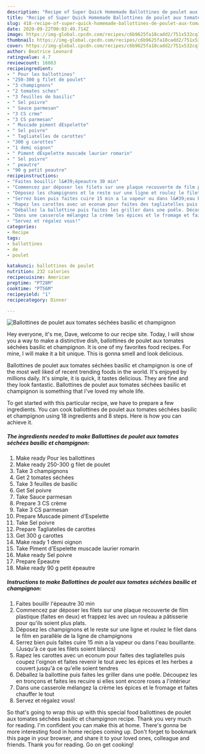 ```yaml
---
description: "Recipe of Super Quick Homemade Ballottines de poulet aux tomates séchées basilic et champignon"
title: "Recipe of Super Quick Homemade Ballottines de poulet aux tomates séchées basilic et champignon"
slug: 418-recipe-of-super-quick-homemade-ballottines-de-poulet-aux-tomates-sechees-basilic-et-champignon
date: 2020-09-22T00:03:49.714Z
image: https://img-global.cpcdn.com/recipes/c6b9625fa18cadd2/751x532cq70/ballottines-de-poulet-aux-tomates-sechees-basilic-et-champignon-photo-principale-de-la-recette.jpg
thumbnail: https://img-global.cpcdn.com/recipes/c6b9625fa18cadd2/751x532cq70/ballottines-de-poulet-aux-tomates-sechees-basilic-et-champignon-photo-principale-de-la-recette.jpg
cover: https://img-global.cpcdn.com/recipes/c6b9625fa18cadd2/751x532cq70/ballottines-de-poulet-aux-tomates-sechees-basilic-et-champignon-photo-principale-de-la-recette.jpg
author: Beatrice Leonard
ratingvalue: 4.7
reviewcount: 16663
recipeingredient:
- " Pour les ballottines"
- "250-300 g filet de poulet"
- "3 champignons"
- "2 tomates sches"
- "3 feuilles de basilic"
- " Sel poivre"
- " Sauce parmesan"
- "3 CS crme"
- "3 CS parmesan"
- " Muscade piment dEspelette"
- " Sel poivre"
- " Tagliatelles de carottes"
- "300 g carottes"
- "1 demi oignon"
- " Piment dEspelette muscade laurier romarin"
- " Sel poivre"
- " peautre"
- "90 g petit peautre"
recipeinstructions:
- "Faites bouillir l&#39;épeautre 30 min"
- "Commencez par déposer les filets sur une plaque recouverte de film plastique (faites en deux) et frappez les avec un rouleau a pâtisserie pour qu&#39;ils soient plus plats."
- "Déposez les champignons et le reste sur une ligne et roulez le filet dans le film en parallèle de la ligne de champignons"
- "Serrez bien puis faites cuire 15 min a la vapeur ou dans l&#39;eau bouillante. (Jusqu&#39;à ce que les filets soient blancs)"
- "Rapez les carottes avec un econum pour faites des tagliatelles puis coupez l&#39;oignon et faites revenir le tout avec les épices et les herbes a couvert jusqu&#39;à ce qu&#39;elle soient tendres"
- "Déballez la ballottine puis faites les griller dans une poêle. Découpez les en tronçons et faites les recuire si elles sont encore roses a l&#39;intérieur"
- "Dans une casserole mélangez la crème les épices et le fromage et faites chauffer le tout"
- "Servez et régalez vous!"
categories:
- Recipe
tags:
- ballottines
- de
- poulet

katakunci: ballottines de poulet 
nutrition: 232 calories
recipecuisine: American
preptime: "PT28M"
cooktime: "PT56M"
recipeyield: "1"
recipecategory: Dinner

---
```



![Ballottines de poulet aux tomates séchées basilic et champignon](https://img-global.cpcdn.com/recipes/c6b9625fa18cadd2/751x532cq70/ballottines-de-poulet-aux-tomates-sechees-basilic-et-champignon-photo-principale-de-la-recette.jpg)

Hey everyone, it's me, Dave, welcome to our recipe site. Today, I will show you a way to make a distinctive dish, ballottines de poulet aux tomates séchées basilic et champignon. It is one of my favorites food recipes. For mine, I will make it a bit unique. This is gonna smell and look delicious.

Ballottines de poulet aux tomates séchées basilic et champignon is one of the most well liked of recent trending foods in the world. It's enjoyed by millions daily. It's simple, it is quick, it tastes delicious. They are fine and they look fantastic. Ballottines de poulet aux tomates séchées basilic et champignon is something that I've loved my whole life.




To get started with this particular recipe, we have to prepare a few ingredients. You can cook ballottines de poulet aux tomates séchées basilic et champignon using 18 ingredients and 8 steps. Here is how you can achieve it.

<!--inarticleads1-->

##### The ingredients needed to make Ballottines de poulet aux tomates séchées basilic et champignon:

1. Make ready  Pour les ballottines
1. Make ready 250-300 g filet de poulet
1. Take 3 champignons
1. Get 2 tomates séchées
1. Take 3 feuilles de basilic
1. Get  Sel poivre
1. Take  Sauce parmesan
1. Prepare 3 CS crème
1. Take 3 CS parmesan
1. Prepare  Muscade piment d&#39;Espelette
1. Take  Sel poivre
1. Prepare  Tagliatelles de carottes
1. Get 300 g carottes
1. Make ready 1 demi oignon
1. Take  Piment d&#39;Espelette muscade laurier romarin
1. Make ready  Sel poivre
1. Prepare  Épeautre
1. Make ready 90 g petit épeautre




<!--inarticleads2-->

##### Instructions to make Ballottines de poulet aux tomates séchées basilic et champignon:

1. Faites bouillir l&#39;épeautre 30 min
1. Commencez par déposer les filets sur une plaque recouverte de film plastique (faites en deux) et frappez les avec un rouleau a pâtisserie pour qu&#39;ils soient plus plats.
1. Déposez les champignons et le reste sur une ligne et roulez le filet dans le film en parallèle de la ligne de champignons
1. Serrez bien puis faites cuire 15 min a la vapeur ou dans l&#39;eau bouillante. (Jusqu&#39;à ce que les filets soient blancs)
1. Rapez les carottes avec un econum pour faites des tagliatelles puis coupez l&#39;oignon et faites revenir le tout avec les épices et les herbes a couvert jusqu&#39;à ce qu&#39;elle soient tendres
1. Déballez la ballottine puis faites les griller dans une poêle. Découpez les en tronçons et faites les recuire si elles sont encore roses a l&#39;intérieur
1. Dans une casserole mélangez la crème les épices et le fromage et faites chauffer le tout
1. Servez et régalez vous!




So that's going to wrap this up with this special food ballottines de poulet aux tomates séchées basilic et champignon recipe. Thank you very much for reading. I'm confident you can make this at home. There's gonna be more interesting food in home recipes coming up. Don't forget to bookmark this page in your browser, and share it to your loved ones, colleague and friends. Thank you for reading. Go on get cooking!
